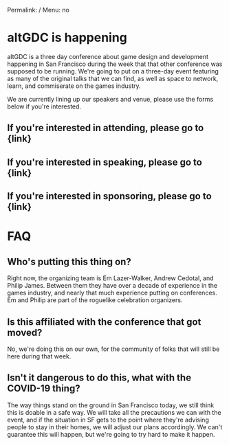 Permalink: /
Menu: no

# altGDC is happening

altGDC is a three day conference about game design and development happening in San Francisco during the week that that other conference was supposed to be running. We're going to put on a three-day event featuring as many of the original talks that we can find, as well as space to network, learn, and commiserate on the games industry.

We are currently lining up our speakers and venue, please use the forms below if you're interested.

## If you're interested in attending, please go to {link}

## If you're interested in speaking, please go to {link}

## If you're interested in sponsoring, please go to {link}

# FAQ

## Who's putting this thing on?
Right now, the organizing team is Em Lazer-Walker, Andrew Cedotal, and Philip James. Between them they have over a decade of experience in the games industry, and nearly that much experience putting on conferences. Em and Philip are part of the roguelike celebration organizers.

## Is this affiliated with the conference that got moved?
No, we're doing this on our own, for the community of folks that will still be here during that week.

## Isn't it dangerous to do this, what with the COVID-19 thing?
The way things stand on the ground in San Francisco today, we still think this is doable in a safe way. We will take all the precautions we can with the event, and if the situation in SF gets to the point where they're advising people to stay in their homes, we will adjust our plans accordingly. We can't guarantee this will happen, but we're going to try hard to make it happen.

